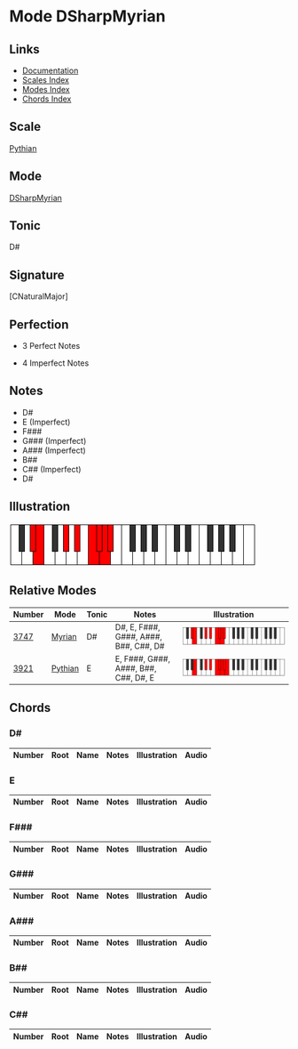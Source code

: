 # Mode DSharpMyrian

## Links

- [Documentation](index.md)
- [Scales Index](Scales.md)
- [Modes Index](Modes.md)
- [Chords Index](Chords.md)

## Scale

[Pythian](ScalePythian.md)

## Mode

[DSharpMyrian](ModeDSharpMyrian.md)

## Tonic

D#

## Signature

[CNaturalMajor]

## Perfection

 - 3 Perfect Notes

 - 4 Imperfect Notes

## Notes

- D#
- E (Imperfect)
- F###
- G### (Imperfect)
- A### (Imperfect)
- B##
- C## (Imperfect)
- D#

## Illustration

![DSharpMyrian](ModeDSharpMyrian.png)

## Relative Modes

| Number | Mode | Tonic | Notes | Illustration |
|--------|------|-------|-------|--------------|
| [3747](https://ianring.com/musictheory/scales/3747) | [Myrian](ModeMyrian.md) | D# | D#, E, F###, G###, A###, B##, C##, D# | ![DSharpMyrian](ModeDSharpMyrian.png) |
| [3921](https://ianring.com/musictheory/scales/3921) | [Pythian](ModePythian.md) | E | E, F###, G###, A###, B##, C##, D#, E | ![ENaturalPythian](ModeENaturalPythian.png) |

## Chords

### D#

| Number | Root | Name | Notes | Illustration | Audio |
|--------|------|------|-------|--------------|-------|

### E

| Number | Root | Name | Notes | Illustration | Audio |
|--------|------|------|-------|--------------|-------|

### F###

| Number | Root | Name | Notes | Illustration | Audio |
|--------|------|------|-------|--------------|-------|

### G###

| Number | Root | Name | Notes | Illustration | Audio |
|--------|------|------|-------|--------------|-------|

### A###

| Number | Root | Name | Notes | Illustration | Audio |
|--------|------|------|-------|--------------|-------|

### B##

| Number | Root | Name | Notes | Illustration | Audio |
|--------|------|------|-------|--------------|-------|

### C##

| Number | Root | Name | Notes | Illustration | Audio |
|--------|------|------|-------|--------------|-------|

